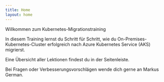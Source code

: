 ```yaml
---
title: Home
layout: home
---
```


Willkommen zum Kubernetes-Migrationstraining

In diesem Training lernst du Schritt für Schritt, wie du On-Premises-Kubernetes-Cluster erfolgreich nach Azure Kubernetes Service (AKS) migrierst.

Eine Übersicht aller Lektionen findest du in der Seitenleiste.

Bei Fragen oder Verbesserungsvorschlägen wende dich gerne an Markus German.
